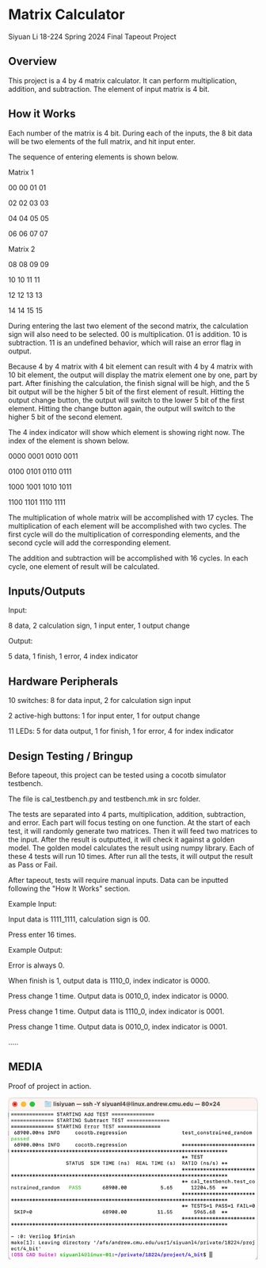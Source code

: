 # Matrix Calculator

Siyuan Li
18-224 Spring 2024 Final Tapeout Project

## Overview

This project is a 4 by 4 matrix calculator. It can perform multiplication, addition, and subtraction. The element of input matrix is 4 bit.

## How it Works

Each number of the matrix is 4 bit. During each of the inputs, the 8 bit data will be two elements of the full matrix, and hit input enter.

The sequence of entering elements is shown below.

Matrix 1
  
00 00 01 01

02 02 03 03

04 04 05 05

06 06 07 07

Matrix 2

08 08 09 09

10 10 11 11

12 12 13 13

14 14 15 15

During entering the last two element of the second matrix, the calculation sign will also need to be selected. 00 is multiplication. 01 is addition. 10 is subtraction. 11 is an undefined behavior, which will raise an error flag in output.

Because 4 by 4 matrix with 4 bit element can result with 4 by 4 matrix with 10 bit element, the output will display the matrix element one by one, part by part. After finishing the calculation, the finish signal will be high, and the 5 bit output will be the higher 5 bit of the first element of result. Hitting the output change button, the output will switch to the lower 5 bit of the first element. Hitting the change button again, the output will switch to the higher 5 bit of the second element.

The 4 index indicator will show which element is showing right now. The index of the element is shown below.

0000 0001 0010 0011

0100 0101 0110 0111

1000 1001 1010 1011

1100 1101 1110 1111

The multiplication of whole matrix will be accomplished with 17 cycles. The multiplication of each element will be accomplished with two cycles. The first cycle will do the multiplication of corresponding elements, and the second cycle will add the corresponding element.

The addition and subtraction will be accomplished with 16 cycles. In each cycle, one element of result will be calculated.

## Inputs/Outputs

Input:

8 data, 2 calculation sign, 1 input enter, 1 output change

Output:

5 data, 1 finish, 1 error, 4 index indicator

## Hardware Peripherals

10 switches: 8 for data input, 2 for calculation sign input

2 active-high buttons: 1 for input enter, 1 for output change

11 LEDs: 5 for data output, 1 for finish, 1 for error, 4 for index indicator

## Design Testing / Bringup

Before tapeout, this project can be tested using a cocotb simulator testbench.

The file is cal_testbench.py and testbench.mk in src folder.

The tests are separated into 4 parts, multiplication, addition, subtraction, and error. Each part will focus testing on one function. At the start of each test, it will randomly generate two matrices. Then it will feed two matrices to the input. After the result is outputted, it will check it against a golden model. The golden model calculates the result using numpy library. Each of these 4 tests will run 10 times. After run all the tests, it will output the result as Pass or Fail.

After tapeout, tests will require manual inputs. Data can be inputted following the "How It Works" section.

Example Input:

Input data is 1111_1111, calculation sign is 00.

Press enter 16 times.

Example Output: 

Error is always 0.

When finish is 1, output data is 1110_0, index indicator is 0000.

Press change 1 time. Output data is 0010_0, index indicator is 0000.

Press change 1 time. Output data is 1110_0, index indicator is 0001.

Press change 1 time. Output data is 0010_0, index indicator is 0001.

.....

## MEDIA

Proof of project in action.

![](misc/proof.png)
